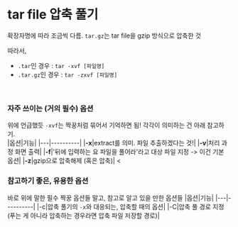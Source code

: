 # tar file 압축 풀기

확장자명에 따라 조금씩 다름. `tar.gz`는 tar file을 gzip 방식으로 압축한 것

따라서,<br>
- `.tar`인 경우 : `tar -xvf [파일명]`<br>
- `.tar.gz`인 경우 : `tar -zxvf [파일명]`<br>
<br>

### 자주 쓰이는 (거의 필수) 옵션
위에 언급했듯 `-xvf`는 짝꿍처럼 묶어서 기억하면 됨! 각각이 의미하는 건 아래 참고하기. <br>
|옵션|기능|
|---|----------|
|**-x**|extract를 의미. 파일 추출하겠다는 것!|
|**-v**|처리 과정 화면 출력|
|**-f**|'뒤에 입력하는 요 파일을 풀어라'라고 대상 파일 지정 -> 이건 기본 옵션|
|**-z**|gzip으로 압축해제 (혹은 압축)|
<
### 참고하기 좋은, 유용한 옵션
바로 위에 말한 필수 짝꿍 옵션들 말고, 참고로 알고 있을 만한 옵션들
|옵션|기능|
|---|----------|
|-c|압축 풀기의 `-x`와 대응되는, 압축할 때의 옵션|
|-C|압축 풀 경로 지정 (푸는 게 아니라 압축하는 경우라면 압축 파일 저장할 경로)|
